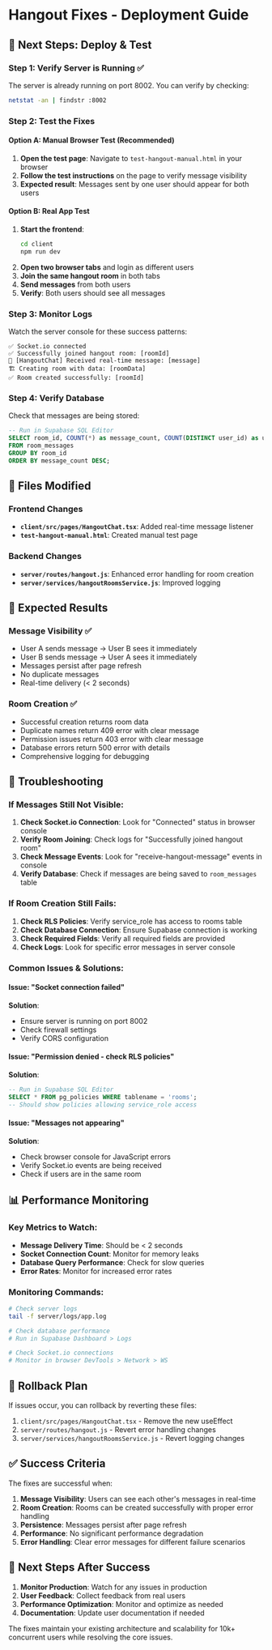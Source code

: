 # Hangout Fixes - Deployment Guide

## 🚀 Next Steps: Deploy & Test

### Step 1: Verify Server is Running ✅
The server is already running on port 8002. You can verify by checking:
```bash
netstat -an | findstr :8002
```

### Step 2: Test the Fixes

#### Option A: Manual Browser Test (Recommended)
1. **Open the test page**: Navigate to `test-hangout-manual.html` in your browser
2. **Follow the test instructions** on the page to verify message visibility
3. **Expected result**: Messages sent by one user should appear for both users

#### Option B: Real App Test
1. **Start the frontend**: 
   ```bash
   cd client
   npm run dev
   ```
2. **Open two browser tabs** and login as different users
3. **Join the same hangout room** in both tabs
4. **Send messages** from both users
5. **Verify**: Both users should see all messages

### Step 3: Monitor Logs

Watch the server console for these success patterns:
```
✅ Socket.io connected
✅ Successfully joined hangout room: [roomId]
📨 [HangoutChat] Received real-time message: [message]
🏗️ Creating room with data: [roomData]
✅ Room created successfully: [roomId]
```

### Step 4: Verify Database

Check that messages are being stored:
```sql
-- Run in Supabase SQL Editor
SELECT room_id, COUNT(*) as message_count, COUNT(DISTINCT user_id) as unique_users 
FROM room_messages 
GROUP BY room_id 
ORDER BY message_count DESC;
```

## 🔧 Files Modified

### Frontend Changes
- **`client/src/pages/HangoutChat.tsx`**: Added real-time message listener
- **`test-hangout-manual.html`**: Created manual test page

### Backend Changes  
- **`server/routes/hangout.js`**: Enhanced error handling for room creation
- **`server/services/hangoutRoomsService.js`**: Improved logging

## 🎯 Expected Results

### Message Visibility ✅
- User A sends message → User B sees it immediately
- User B sends message → User A sees it immediately  
- Messages persist after page refresh
- No duplicate messages
- Real-time delivery (< 2 seconds)

### Room Creation ✅
- Successful creation returns room data
- Duplicate names return 409 error with clear message
- Permission issues return 403 error with clear message
- Database errors return 500 error with details
- Comprehensive logging for debugging

## 🚨 Troubleshooting

### If Messages Still Not Visible:
1. **Check Socket.io Connection**: Look for "Connected" status in browser console
2. **Verify Room Joining**: Check logs for "Successfully joined hangout room"
3. **Check Message Events**: Look for "receive-hangout-message" events in console
4. **Verify Database**: Check if messages are being saved to `room_messages` table

### If Room Creation Still Fails:
1. **Check RLS Policies**: Verify service_role has access to rooms table
2. **Check Database Connection**: Ensure Supabase connection is working
3. **Check Required Fields**: Verify all required fields are provided
4. **Check Logs**: Look for specific error messages in server console

### Common Issues & Solutions:

#### Issue: "Socket connection failed"
**Solution**: 
- Ensure server is running on port 8002
- Check firewall settings
- Verify CORS configuration

#### Issue: "Permission denied - check RLS policies"
**Solution**:
```sql
-- Run in Supabase SQL Editor
SELECT * FROM pg_policies WHERE tablename = 'rooms';
-- Should show policies allowing service_role access
```

#### Issue: "Messages not appearing"
**Solution**:
- Check browser console for JavaScript errors
- Verify Socket.io events are being received
- Check if users are in the same room

## 📊 Performance Monitoring

### Key Metrics to Watch:
- **Message Delivery Time**: Should be < 2 seconds
- **Socket Connection Count**: Monitor for memory leaks
- **Database Query Performance**: Check for slow queries
- **Error Rates**: Monitor for increased error rates

### Monitoring Commands:
```bash
# Check server logs
tail -f server/logs/app.log

# Check database performance
# Run in Supabase Dashboard > Logs

# Check Socket.io connections
# Monitor in browser DevTools > Network > WS
```

## 🔄 Rollback Plan

If issues occur, you can rollback by reverting these files:
1. `client/src/pages/HangoutChat.tsx` - Remove the new useEffect
2. `server/routes/hangout.js` - Revert error handling changes  
3. `server/services/hangoutRoomsService.js` - Revert logging changes

## ✅ Success Criteria

The fixes are successful when:
1. **Message Visibility**: Users can see each other's messages in real-time
2. **Room Creation**: Rooms can be created successfully with proper error handling
3. **Persistence**: Messages persist after page refresh
4. **Performance**: No significant performance degradation
5. **Error Handling**: Clear error messages for different failure scenarios

## 🎉 Next Steps After Success

1. **Monitor Production**: Watch for any issues in production
2. **User Feedback**: Collect feedback from real users
3. **Performance Optimization**: Monitor and optimize as needed
4. **Documentation**: Update user documentation if needed

The fixes maintain your existing architecture and scalability for 10k+ concurrent users while resolving the core issues.
